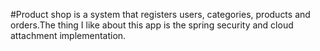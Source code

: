 #Product shop 
is a system that registers users, categories, products and orders.The thing I like about this app is the spring security and
cloud attachment implementation.
